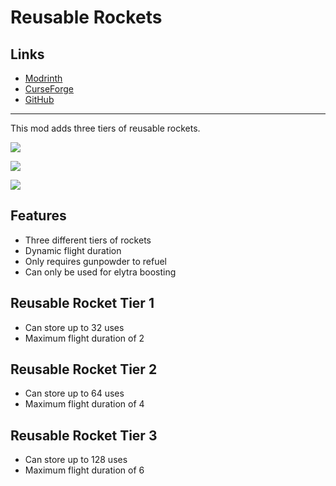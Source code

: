<!-- modrinth_exclude.start -->

# Reusable Rockets

## Links
- [Modrinth](https://modrinth.com/mod/reusable-rockets)
- [CurseForge](https://www.curseforge.com/minecraft/mc-mods/reusable-rockets)
- [GitHub](https://github.com/henkelmax/reusable-rockets)

---

<!-- modrinth_exclude.end -->

This mod adds three tiers of reusable rockets.

![](https://media2.giphy.com/media/gOPRRgeh5ccrMKsKdK/giphy.gif)

![](https://media2.giphy.com/media/kO1jM2EUudSqjInVNl/giphy.gif)

![](https://media1.giphy.com/media/WmnBG6zopNRcKWpPIA/giphy.gif)

## Features

- Three different tiers of rockets
- Dynamic flight duration
- Only requires gunpowder to refuel
- Can only be used for elytra boosting

## Reusable Rocket Tier 1

- Can store up to 32 uses
- Maximum flight duration of 2

## Reusable Rocket Tier 2

- Can store up to 64 uses
- Maximum flight duration of 4

## Reusable Rocket Tier 3

- Can store up to 128 uses
- Maximum flight duration of 6